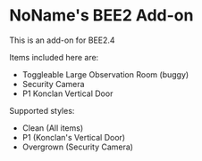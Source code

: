 # NoName's BEE2 Add-on
This is an add-on for BEE2.4

Items included here are:
- Toggleable Large Observation Room (buggy)
- Security Camera
- P1 Konclan Vertical Door

Supported styles:
- Clean (All items)
- P1 (Konclan's Vertical Door)
- Overgrown (Security Camera)
